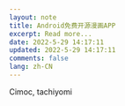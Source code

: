 ```yaml
---
layout: note
title: Android免费开源漫画APP
excerpt: Read more...
date: 2022-5-29 14:17:11
updated: 2022-5-29 14:17:11
comments: false
lang: zh-CN
---
```


Cimoc, tachiyomi
  